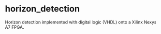 # horizon_detection
Horizon detection implemented with digital logic (VHDL) onto a Xilinx Nexys A7 FPGA.  
